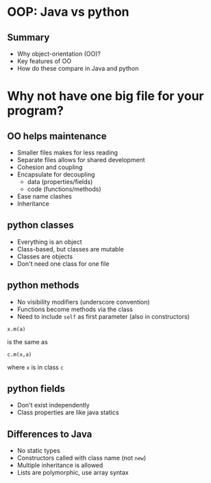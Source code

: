 # OOP: Java vs python 


## Summary


- Why object-orientation (OO)?
- Key features of OO
- How do these compare in Java and python



# Why not have one big file for your program? 


## OO helps maintenance


- Smaller files makes for less reading
- Separate files allows for shared development
- Cohesion and coupling
- Encapsulate for decoupling
  - data (properties/fields)
  - code (functions/methods)
- Ease name clashes
- Inheritance



## python classes

- Everything is an object
- Class-based, but classes are mutable
- Classes are objects
- Don't need one class for one file


## python methods

- No visibility modifiers (underscore convention)
- Functions become methods via the class
- Need to include `self` as first parameter (also in constructors)
```
x.m(a)
```
is the same as
```
c.m(x,a)
```
where `x` is in class `c`



## python fields

- Don't exist independently
- Class properties are like java statics


## Differences to Java

- No static types
- Constructors called with class name (not `new`)
- Multiple inheritance is allowed
- Lists are polymorphic, use array syntax
